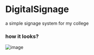 # DigitalSignage
a simple signage system for my college

### how it looks?

![image](https://github.com/user-attachments/assets/021ed036-962f-4a60-ad7f-ee7b055db5b0)
